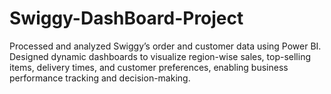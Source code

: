 # Swiggy-DashBoard-Project
Processed and analyzed Swiggy’s order and customer data using Power BI. Designed dynamic dashboards to visualize region-wise sales, top-selling items, delivery times, and customer preferences, enabling business performance tracking and decision-making.
